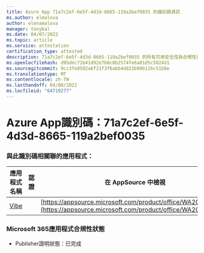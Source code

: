 ```yaml
---
title: Azure App 71a7c2ef-6e5f-4d3d-8665-119a2bef0035 的識別碼資訊
ms.author: elmalova
author: elenamalova
manager: tonybal
ms.date: 04/07/2022
ms.topic: article
ms.service: attestation
certification_type: attested
description: 71a7c2ef-6e5f-4d3d-8665-119a2bef0035 的所有可用安全性與合規性資訊。
ms.openlocfilehash: d95dec71b41d92e7b6c8b2574fe6a81d5c5024d1
ms.sourcegitcommit: 9cc3fe8502a6f21f3f6abb4dd23b99b116c51b8e
ms.translationtype: MT
ms.contentlocale: zh-TW
ms.lasthandoff: 04/08/2022
ms.locfileid: "64719277"
---
```

# <a name="azure-app-id-71a7c2ef-6e5f-4d3d-8665-119a2bef0035"></a>Azure App識別碼：71a7c2ef-6e5f-4d3d-8665-119a2bef0035


### <a name="apps-associated-with-this-id"></a>與此識別碼相關聯的應用程式：
| **應用程式名稱** | **認證** | **在 AppSource 中檢視** |
|--------------|---------------|-----------------------|
| [Vibe](../forward/WA200001721.md) |  | [https://appsource.microsoft.com/product/office/WA200001721](https://appsource.microsoft.com/product/office/WA200001721) |

### <a name="microsoft-365-app-compliance-status"></a>Microsoft 365應用程式合規性狀態
- Publisher證明狀態：已完成
